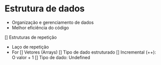 # Estrutura de dados

- Organização e gerenciamento de dados
- Melhor eficiência do código

[] Estruturas de repetição
  - Laço de repetição
  - For
[] Vetores (Arrays)
  [] Tipo de dado estruturado
[] Incremental (++): O valor + 1
[] Tipo de dado: Undefined